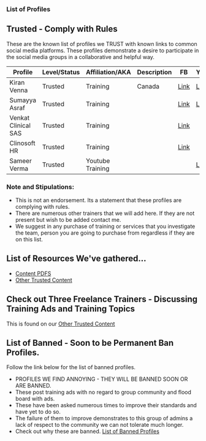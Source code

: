 ### List of Profiles

## Trusted - Comply with Rules
These are the known list of profiles we TRUST with known links to common social media platforms.
These profiles demonstrate a desire to participate in the social media groups in a collaborative and helpful way.

|Profile             | Level/Status |Affiliation/AKA  | Description   |FB                                              |Youtube                                                            |LinkedIn                                                   | SASENSEI |
|--------------------|--------------|-----------------|---------------|------------------------------------------------|-------------------------------------------------------------------|-----------------------------------------------------------|----------|
|Kiran Venna         | Trusted      |Training         | Canada        |[Link](https://www.facebook.com/kiran.venna.3/) |[Link](https://www.youtube.com/user/kiranvenna)                    |[Link](https://www.linkedin.com/in/kiran-venna-703818149/) |          |
|Sumayya Asraf       | Trusted      |Training         |               |[Link](https://www.facebook.com/sumayya.asraf/) |[Link](https://www.youtube.com/channel/UCWT4stUuOjMVEp3E7xcCCDQ)   |[Link](https://www.linkedin.com/in/sumayya-asraf-03694850/)|          |
|Venkat Clinical SAS | Trusted      |Training         |               |[Link](https://www.facebook.com/sasvenkat11/  ) |                                                                   |                                                           |          |
|Clinosoft HR        | Trusted      |Training         |               |[Link](https://www.facebook.com/clinosoft.hr/ ) |                                                                   |                                                           |          |
|Sameer Verma        | Trusted      |Youtube Training |               |                                                |[Link](https://www.youtube.com/channel/UCArCI8B7Vlls-HNH-UqW68A)   |                                                           |          |

### Note and Stipulations:
- This is not an endorsement. Its a statement that these profiles are complying with rules.
- There are numerous other trainers that we will add here. If they are not present but wish to be added contact me.
- We suggest in any purchase of training or services that you investigate the team, person you are going to purchase from regardless if they are on this list.

## List of Resources We've gathered...
- [Content PDFS](https://github.com/zeketorres/sm_ad_rules/tree/main/found_content)                   
- [Other Trusted Content](https://github.com/zeketorres/sm_ad_rules/blob/main/Trusted_Content.md)

## Check out Three Freelance Trainers - Discussing Training Ads and Training Topics
This is found on our [Other Trusted Content](https://github.com/zeketorres/sm_ad_rules/blob/main/Trusted_Content.md)

## List of Banned - Soon to be Permanent Ban Profiles.
Follow the link below for the list of banned profiles.
- PROFILES WE FIND ANNOYING - THEY WILL BE BANNED SOON OR ARE BANNED.
- These post training ads with no regard to group community and flood board with ads.
- These have been asked numerous times to improve their standards and have yet to do so.
- The failure of them to improve demonstrates to this group of admins a lack of respect to the community we can not tolerate much longer.
- Check out why these are banned.
[List of Banned Profiles](https://github.com/zeketorres/sm_ad_rules/blob/main/Banned_Profiles.md)     



